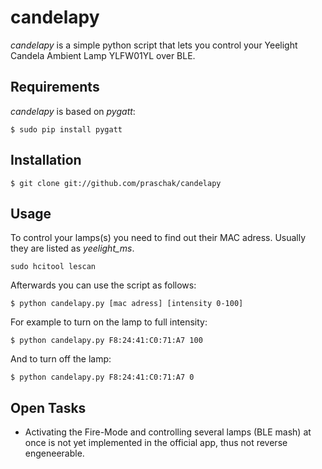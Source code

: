 # candelapy
*candelapy* is a simple python script that lets you control your Yeelight Candela Ambient Lamp YLFW01YL over BLE.

Requirements
------------

*candelapy* is based on *pygatt*:

    $ sudo pip install pygatt
    
Installation
------------

    $ git clone git://github.com/praschak/candelapy
    
Usage
-----

To control your lamps(s) you need to find out their MAC adress. Usually they are listed as *yeelight_ms*.

    sudo hcitool lescan

Afterwards you can use the script as follows:

    $ python candelapy.py [mac adress] [intensity 0-100]
    
For example to turn on the lamp to full intensity:

    $ python candelapy.py F8:24:41:C0:71:A7 100
    
And to turn off the lamp:

    $ python candelapy.py F8:24:41:C0:71:A7 0
    
Open Tasks
----------
- Activating the Fire-Mode and controlling several lamps (BLE mash) at once is not yet implemented in the official app, thus not reverse engeneerable.
